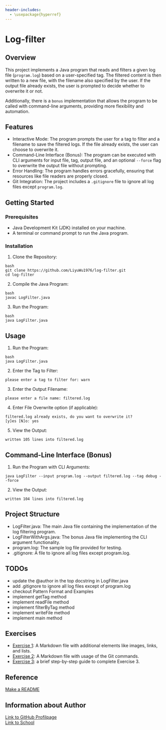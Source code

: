 ```yaml
---
header-includes:
  - \usepackage{hyperref}
---
```


# Log-filter
## Overview

This project implements a Java program that reads and filters a given log file (`program.log`) based on a user-specified tag. The filtered content is then written to a new file, with the filename also specified by the user. If the output file already exists, the user is prompted to decide whether to overwrite it or not.

Additionally, there is a `bonus` implementation that allows the program to be called with command-line arguments, providing more flexibility and automation.

## Features

* Interactive Mode: The program prompts the user for a tag to filter and a filename to save the filtered logs. If the file already exists, the user can choose to overwrite it.
* Command-Line Interface (Bonus): The program can be executed with CLI arguments for input file, tag, output file, and an optional `--force` flag to overwrite the output file without prompting.
* Error Handling: The program handles errors gracefully, ensuring that resources like file readers are properly closed.
* Git Integration: The project includes a `.gitignore` file to ignore all log files except `program.log`.

## Getting Started
### Prerequisites

* Java Development Kit (JDK) installed on your machine.
* A terminal or command prompt to run the Java program.

### Installation

1. Clone the Repository:
```
bash
git clone https://github.com/LiyuWu1976/log-filter.git
cd log-filter
```
2. Compile the Java Program:
```
bash
javac LogFilter.java
```
3. Run the Program:
```
bash
java LogFilter.java
```

## Usage

1. Run the Program:
```
bash
java LogFilter.java
```
2. Enter the Tag to Filter:
```
please enter a tag to filter for: warn
```
3. Enter the Output Filename:
```
please enter a file name: filtered.log
```
4. Enter File Overwrite option (if applicable):
```
filtered.log already exists, do you want to overwrite it?
[y]es [N]o: yes
```
5. View the Output:
```
written 105 lines into filtered.log
```

## Command-Line Interface (Bonus)

1. Run the Program with CLI Arguments:
```
java LogFilter --input program.log --output filtered.log --tag debug --force
```
2. View the Output:
```
written 104 lines into filtered.log
```

## Project Structure

* LogFilter.java: The main Java file containing the implementation of the log filtering program.
* LogFilterWithArgs.java: The bonus Java file implementing the CLI argument functionality.
* program.log: The sample log file provided for testing.
* .gitignore: A file to ignore all log files except program.log.



## TODOs

- update the @author in the top docstring in LogFilter.java
- add .gitignore to ignore all log files except of program.log
- checkout Pattern Format and Examples
- implement getTag method
- implement readFile method
- implement filterByTag method
- implement writeFile method
- implement main method

## Exercises

- [Exercise 1](./exercise1.md): A Markdown file with additional elements like images, links, and lists.
- [Exercise 2](./exercise2.md): A Markdown file with usage of the Git commands.
- [Exercise 3](./exercise3.md): a brief step-by-step guide to complete Exercise 3.

## Reference
[//]: # (These are reference links used in the program)
[Make a README](http://www.Makeareadme.com)

## Information about Author
[Link to GitHub Profilpage](https://github.com/LiyuWu1976/msd24_wu_liyu.git)\
[Link to School](https://www.fh-joanneum.at/)
